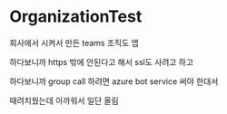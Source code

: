 # OrganizationTest

회사에서 시켜서 만든 teams 조직도 앱

하다보니까 https 밖에 안된다고 해서 ssl도 사려고 하고

하다보니까 group call 하려면 azure bot service 써야 한대서

때려치웠는데 아까워서 일단 올림